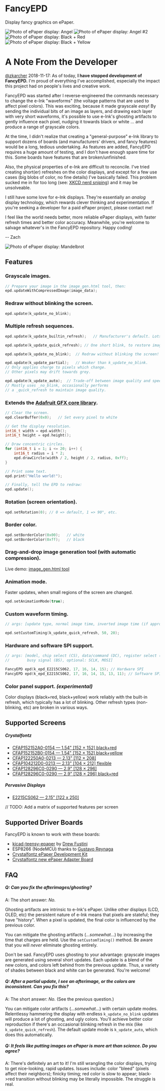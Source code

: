 # FancyEPD
Display fancy graphics on ePaper.

![Photo of ePaper display: Angel](https://raw.githubusercontent.com/zkarcher/FancyEPD/master/images/angel_small.jpg) ![Photo of ePaper display: Angel #2](https://raw.githubusercontent.com/zkarcher/FancyEPD/master/images/angel2_small.jpg)
![Photo of ePaper display: Black + Red](https://raw.githubusercontent.com/zkarcher/FancyEPD/master/images/black_and_red.jpg) ![Photo of ePaper display: Black + Yellow](https://raw.githubusercontent.com/zkarcher/FancyEPD/master/images/black_and_yellow.jpg)

# **A Note From the Developer**

[@zkarcher](https://twitter.com/zkarcher) 2018-11-17: As of today, **I have stopped development of FancyEPD.** I'm proud of everything I've accomplished, especially the impact this project had on people's lives and creative work.

FancyEPD was started after I reverse-engineered the commands necessary to change the e-Ink "waveforms" (the voltage patterns that are used to affect pixel colors). This was exciting, because it made grayscale *easy*! By sending the individual bits of an image as layers, and drawing each layer with very short waveforms, it's possible to use e-Ink's ghosting artifacts to gently influence each pixel, nudging it towards black or white ... and produce a range of grayscale colors.

At the time, I didn't realize that creating a "general-purpose" e-Ink library to support dozens of boards (and manufacturers' drivers, and fancy features) would be a long, tedious undertaking. As features are added, FancyEPD requires a huge amount of testing, and I don't have enough spare time for this. Some boards have features that are broken/unfinished.

Also, the physical properties of e-Ink are difficult to reconcile. I've tried creating short(er) refreshes on the color displays, and except for a few use cases (big blobs of color, no fine details) I've basically failed. This problem sucked me in for too long (see: [XKCD nerd sniping](https://www.xkcd.com/356/)) and it may be unsolveable.

I still have some love for e-Ink displays. They're essentially an *analog* display technology, which rewards clever thinking and experimentation. If you're seeking a developer for a paid ePaper project, please contact me!

I feel like the world needs better, more reliable ePaper displays, with faster refresh times and better color accuracy. Meanwhile, you're welcome to salvage whatever's in the FancyEPD repository. Happy coding!

-- Zach

![Photo of ePaper display: Mandelbrot](https://raw.githubusercontent.com/zkarcher/FancyEPD/master/images/mandelbrot.jpg)

## Features

### Grayscale images.

```c
// Prepare your image in the image_gen.html tool, then:
epd.updateWithCompressedImage(image_data);
```

### Redraw without blinking the screen.

```c
epd.update(k_update_no_blink);
```

### Multiple refresh sequences.

```c
epd.update(k_update_builtin_refresh);	// Manufacturer's default. Lots of blinking.

epd.update(k_update_quick_refresh);	// One short blink, to restore image quality.

epd.update(k_update_no_blink);	// Redraw without blinking the screen!

epd.update(k_update_partial);	// Weaker than k_update_no_blink.
// Only applies charge to pixels which change.
// Other pixels may drift towards grey.

epd.update(k_update_auto);	// Trade-off between image quality and speed.
// Mostly uses _no_blink, occasionally performs
// a _quick_refresh to maintain image quality.
```

### Extends the [Adafruit GFX core library](https://github.com/adafruit/Adafruit-GFX-Library).

```c
// Clear the screen.
epd.clearBuffer(0x0);	// Set every pixel to white

// Get the display resolution.
int16_t width = epd.width();
int16_t height = epd.height();

// Draw concentric circles.
for (int16_t i = 1; i <= 20; i++) {
	int16_t radius = i * 2;
	epd.drawCircle(width / 2, height / 2, radius, 0xff);
}

// Print some text.
epd.print("Hello world!");

// Finally, tell the EPD to redraw:
epd.update();
```

### Rotation (screen orientation).

```c
epd.setRotation(0);	// 0 => default, 1 => 90°, etc.
```

### Border color.

```c
epd.setBorderColor(0x00);	// white
epd.setBorderColor(0xff);	// black
```

### Drag-and-drop image generation tool (with automatic compression).

Live demo: [image_gen.html tool](http://zacharcher.com/lab/FancyEPD/html/image_gen.html)

### Animation mode.

Faster updates, when small regions of the screen are changed.

```c
epd.setAnimationMode(true);
```

### Custom waveform timing.

```c
// args: [update type, normal image time, inverted image time (if appropriate).]

epd.setCustomTiming(k_update_quick_refresh, 50, 20);
```

### Hardware and software SPI support.

```c
// args: [model, chip select (CS), data/command (DC), register select (RS),
//        busy signal (BS), optional: SCLK, MOSI]

FancyEPD epd(k_epd_E2215CS062, 17, 16, 14, 15);	// Hardware SPI
FancyEPD epd(k_epd_E2215CS062, 17, 16, 14, 15, 13, 11);	// Software SPI
```

### Color panel support. *(experimental)*

Color displays (black+red, black+yellow) work reliably with the built-in refresh, which typically has a lot of blinking. Other refresh types (non-blinking, etc) are broken in various ways.

## Supported Screens

##### Crystalfontz
* [CFAP152152A0-0154 — 1.54" \[152 × 152\] black+red](https://www.crystalfontz.com/product/cfap152152a00154-epaper-square-eink-display)
* [CFAP152152B0-0154 — 1.54" \[152 × 152\] black+yellow](https://www.crystalfontz.com/product/cfap152152b00154-3-color-epaper-module)
* [CFAP122250A0-0213 — 2.13" \[112 × 208\]](https://www.crystalfontz.com/product/cfap122250a00213-epaper-display-122x250-eink)
* [CFAP104212D0-0213 — 2.13" \[104 × 212\] flexible](https://www.crystalfontz.com/product/cfap104212d00213-flexible-epaper-display)
* [CFAP128296C0-0290 — 2.9" \[128 × 296\]](https://www.crystalfontz.com/product/cfap128296c00290-128x296-epaper-display-eink)
* [CFAP128296C0-0290 — 2.9" \[128 × 296\] black+red](https://www.crystalfontz.com/product/cfap128296c00290-128x296-epaper-display-eink)

##### Pervasive Displays
* [E2215CS062 — 2.15" \[122 x 250\]](http://www.digikey.com/product-detail/en/pervasive-displays/E2215CS062/E2215CS062-ND/5975949)

// TODO: Add a matrix of supported features per screen

## Supported Driver Boards

FancyEPD is known to work with these boards:
*  [kicad-teensy-epaper](https://github.com/pdp7/kicad-teensy-epaper) by [Drew Fustini](https://github.com/pdp7)
* ESP8266 (NodeMCU) thanks to [Gustavo Reynaga](https://github.com/hulkco)
* [Crystalfontz ePaper Development Kit](https://www.crystalfontz.com/product/cfap128296c00290-128x296-epaper-display-eink)
* [Crystalfontz new ePaper Adapter Board](https://www.crystalfontz.com/product/cfa10084-epaper-adapter-board)

## FAQ

##### Q: Can you fix the afterimages/ghosting?

A: The short answer: *No.*

Ghosting artifacts are intrinsic to e-Ink's ePaper. Unlike other displays (LCD, OLED, etc) the persistent nature of e-Ink means that pixels are stateful; they have "history". When a pixel is updated, the final color is influenced by the previous color.

You can mitigate the ghosting artifacts (...*somewhat*...) by increasing the time that charges are held. Use the `setCustomTiming()` method. Be aware that you will *never* eliminate ghosting entirely.

Don't be sad. FancyEPD uses ghosting to your advantage: grayscale images are generated using several short updates. Each update is a blend of the new colors, and colors left behind from the previous update. Thus, a variety of shades between black and white can be generated. You're welcome!

##### Q: After a partial update, I see an afterimage, or the colors are inconsistent. Can you fix this?

A: The short answer: *No.* (See the previous question.)

You can mitigate color artifacts (...*somewhat*...) with certain update modes. Relentlessy hammering the display with endless `k_update_no_blink` updates will produce a lot of ghosting, and ugly colors. You'll achieve better color reproduction if there's an occasional blinking refresh in the mix (like `k_update_quick_refresh`). The default update mode is `k_update_auto`, which does this automatically.

##### Q: It feels like putting images on ePaper is more art than science. Do you agree?

A: There's definitely an art to it! I'm still wrangling the color displays, trying to get nice-looking, rapid updates. Issues include: color "bleed" (pixels affect their neighbors); finicky timing; red color is slow to appear; black->red transition without blinking may be literally impossible. The struggle is real.
